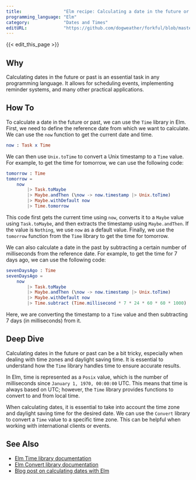 ```yaml
---
title:                "Elm recipe: Calculating a date in the future or past"
programming_language: "Elm"
category:             "Dates and Times"
editURL:              "https://github.com/dogweather/forkful/blob/master/content/en/elm/calculating-a-date-in-the-future-or-past.md"
---
```


{{< edit_this_page >}}

## Why

Calculating dates in the future or past is an essential task in any programming language. It allows for scheduling events, implementing reminder systems, and many other practical applications.

## How To

To calculate a date in the future or past, we can use the `Time` library in Elm. First, we need to define the reference date from which we want to calculate. We can use the `now` function to get the current date and time.

```Elm
now : Task x Time
```

We can then use `Unix.toTime` to convert a Unix timestamp to a `Time` value. For example, to get the time for tomorrow, we can use the following code:

```Elm
tomorrow : Time
tomorrow =
    now
        |> Task.toMaybe
        |> Maybe.andThen (\now -> now.timestamp |> Unix.toTime)
        |> Maybe.withDefault now
        |> Time.tomorrow
```

This code first gets the current time using `now`, converts it to a `Maybe` value using `Task.toMaybe`, and then extracts the timestamp using `Maybe.andThen`. If the value is `Nothing`, we use `now` as a default value. Finally, we use the `tomorrow` function from the `Time` library to get the time for tomorrow.

We can also calculate a date in the past by subtracting a certain number of milliseconds from the reference date. For example, to get the time for 7 days ago, we can use the following code:

```Elm
sevenDaysAgo : Time
sevenDaysAgo =
    now
        |> Task.toMaybe
        |> Maybe.andThen (\now -> now.timestamp |> Unix.toTime)
        |> Maybe.withDefault now
        |> Time.subtract (Time.millisecond * 7 * 24 * 60 * 60 * 1000)
```

Here, we are converting the timestamp to a `Time` value and then subtracting 7 days (in milliseconds) from it.

## Deep Dive

Calculating dates in the future or past can be a bit tricky, especially when dealing with time zones and daylight saving time. It is essential to understand how the `Time` library handles time to ensure accurate results.

In Elm, time is represented as a `Posix` value, which is the number of milliseconds since `January 1, 1970, 00:00:00` UTC. This means that time is always based on UTC; however, the `Time` library provides functions to convert to and from local time.

When calculating dates, it is essential to take into account the time zone and daylight saving time for the desired date. We can use the `Convert` library to convert a `Time` value to a specific time zone. This can be helpful when working with international clients or events.

## See Also

- [Elm Time library documentation](https://package.elm-lang.org/packages/elm/time/latest/)
- [Elm Convert library documentation](https://package.elm-lang.org/packages/justinmimbs/elm-time/latest/)
- [Blog post on calculating dates with Elm](https://dev.to/hwaxxer/calculating-dates-in-elm-2ak)